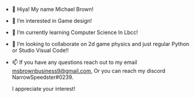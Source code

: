 - 👋 Hiya! My name Michael Brown!
- 👀 I’m interested in Game design!
- 🌱 I’m currently learning Computer Science In Lbcc!
- 💞️ I’m looking to collaborate on 2d game physics and just regular Python or Studio Visual Code!! 
- 📫 If you have any questions reach out to my email msbrownbusiness9@gmail.com, Or you can reach my discord NarrowSpeedster#0239.

  I appreciate your interest!

<!---
NarrowSpeedster/NarrowSpeedster is a ✨ special ✨ repository because its `README.md` (this file) appears on your GitHub profile.
You can click the Preview link to take a look at your changes.
--->
